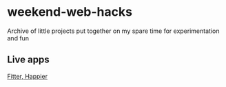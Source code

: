 # weekend-web-hacks
Archive of little projects put together on my spare time for experimentation and fun

## Live apps
[Fitter, Happier](https://gsiou.github.io/weekend-web-hacks/fitter-happier)
